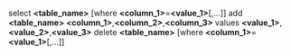 select **<table_name>** [where **<column_1>**=**<value_1>**[,...]]
add **<table_name>** **<column_1>**,**<column_2>**,**<column_3>** values **<value_1>**,**<value_2>**,**<value_3>**
delete **<table_name>** [where **<column_1>**=**<value_1>**[,...]]
